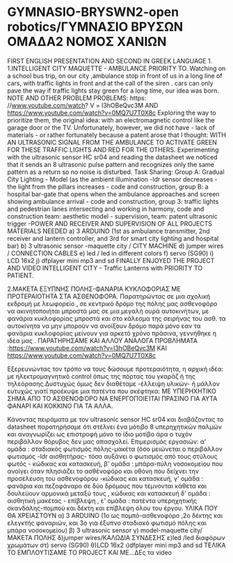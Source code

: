 # GYMNASIO-BRYSWN2-open robotics/ΓΥΜΝΑΣΙΟ ΒΡΥΣΩΝ ΟΜΑΔΑ2 ΝΟΜΟΣ ΧΑΝΙΩΝ
FIRST ENGLISH PRESENTATION AND SECOND IN GREEK LANGUAGE
1.
1.INTELLIGENT CITY MAQUETTE - AMBULANCE PRIORITY TO. Watching on a school bus trip, on our city ,ambulance stop in front of us in a long line of cars, with traffic lights in front and at the call of the siren . cars can only pave the way if traffic lights stay green for a long time, our idea was born. NOTE AND OTHER PROBLEM PROBLEMS: https: //www.youtube.com/watch? V = l3hOBeQvc3M AND https://www.youtube.com/watch?v=0MQ7U7T0X8c 
Exploring the way to prioritize them, the original idea: with an electromagnetic control like the garage door or the TV. Unfortunately, however, we did not have - lack of materials - or rather fortunately because a patent arose that I thought: WITH AN ULTRASONIC SIGNAL FROM THE AMBULANCE TO ACTIVATE GREEN FOR THESE TRAFFIC LIGHTS AND RED FOR THE OTHERS.
Experimenting with the ultrasonic sensor HC sr04 and reading the datasheet we noticed that it sends an 8 ultrasonic pulse pattern and recognizes only the same pattern as a return so no noise is disturbed. Task Sharing: Group A: Gradual City Lighting - Model (as the ambient illumination -ldr sensor decreases - the light from the pillars increases - code and construction, group B: a hospital bar-gate that opens when the ambulance approaches and screen showing ambulance arrival - code and construction, group 3: traffic lights and pedestrian lanes intersecting and working in harmony, code and construction team: aesthetic model - supervision, team: patent ultrasonic trigger -POWER AND RECEIVER AND SUPERVISION OF ALL PROJECTS MATERIALS NEEDED a) 3 ARDUINO (1st as ambulance transmitter, 2nd receiver and lantern controller, and 3rd for smart city lighting and hospital bar) b) 3 ultrasonic sensor -maquette city / CITY MACHINE d) jumper wires / CONNECTION CABLES e) led / led in different colors f) servo (SG90) i) LCD 16x2 j) dfplayer mini mp3 and sd FINALLY ENJOYED THE PROJECT AND VIDEO INTELLIGENT CITY - Traffic Lanterns with PRIORITY TO PATIENT. 

 
2.ΜΑΚΕΤΑ ΕΞΥΠΝΗΣ ΠΟΛΗΣ-ΦΑΝΑΡΙΑ ΚΥΚΛΟΦΟΡΙΑΣ ΜΕ ΠΡΟΤΕΡΑΙΟΤΗΤΑ ΣΤΑ ΑΣΘΕΝΟΦΟΡΑ.
Παρατηρώντας σε μια σχολική εκδρομή με λεωφορείο , σε κεντρικό δρόμο της πόλης μας ασθενοφόρο να ακινητοποιήται μπροστά μας σε μια μεγαλή ουρά αυτοκινήτων, με φανάρια κυκλοφορίας μπροστά και στο κάλεσμα της σειρήνας του ασθ. τα αυτοκίνητα να μην μπορούν να ανοίξουν δρόμο παρά μόνο εαν τα φανάρια κυκλοφορίας μείνουν για αρκετό χρόνο πράσινα, γεννήθηκε η ιδέα μας .
ΠΑΡΑΤΗΡΗΣΑΜΕ ΚΑΙ ΑΛΛΟΥ ΑΝΑΛΟΓΑ ΠΡΟΒΛΗΜΑΤΑ :https://www.youtube.com/watch?v=l3hOBeQvc3M  ΚΑΙ https://www.youtube.com/watch?v=0MQ7U7T0X8c

Εξερευνώντας τον τρόπο να τους δώσουμε προτεραιότητα, η αρχική ιδέα: με ηλεκτρομαγνητικό control όπως της πόρτας του γκαράζ ή της τηλεόρασης.Δυστυχώς όμως δεν διαθέταμε -έλλειψη υλικών- ή μάλλον ευτυχώς γιατί προέκυψε μια πατέντα που σκέφτηκα: ΜΕ ΥΠΕΡΗΧΗΤΙΚΟ ΣΗΜΑ ΑΠΟ ΤΟ ΑΣΘΕΝΟΦΌΡΟ ΝΑ ΕΝΕΡΓΟΠΟΙΕΊΤΑΙ ΠΡΑΣΙΝΟ ΓΙΑ ΑΥΤΑ ΦΑΝΑΡΙ ΚΑΙ ΚΟΚΚΙΝΟ ΓΙΑ ΤΑ ΑΛΛΑ. 

Κάνοντας πειράματα με τον ultrasonic sensor HC sr04 και διαβάζοντας το datasheet παρατηρήσαμε ότι στέλνει ένα μότιβο 8 υπερηχητικών παλμών και αναγνωρίζει ως επιστροφή μόνο το ίδιο μοτίβο άρα ο τυχόν περιβάλλον θόρυβος δεν μας απασχολεί.
Επιμερισμός εργασιών: 
α' ομάδα : σταδιακός φωτισμός πόλης-μακέτα (όσο μειώνεται ο περιβάλλον φωτισμός -ldr αισθητήρας- τόσο αυξάνει ο φωτισμός από τους στύλους φωτός - κώδικας και κατασκευή,
β' ομάδα : μπάρα-πύλη νοσοκομείου που ανοίγει όταν πλησιάζει το ασθένοφόρο και οθόνη που δείχνει την προσέλευση του ασθενοφόρου -κώδικας και κατασκευή,
γ' ομάδα : φανάρια και πεζοφάναρο σε δύο δρόμους που τέμνονται κάθετα και δουλεύουν αρμονικά μεταξύ τους , κώδικας και κατασκευή
δ' ομάδα : αισθητική μακέτας - επίβλεψη ,
ε' ομάδα : πατέντα υπερηχητικής σκανδάλης-πομπού και δέκτη και επίβλεψη όλου του έργου.
ΥΛΙΚΑ ΠΟΥ ΘΑ ΧΡΕΙΑΣΤΟΥΝ
α) 3 ARDUINO  (1ο ως πομπό-ασθενοφόρο ,2ο δέκτης και ελεγκτής φαναριών, και 3ο για έξυπνο σταδιακό φωτισμό πόλης και μπάρα νοσοκομείου) 
β) 3 ultrasonic sensor
γ) model-maquette city/ΜΑΚΕΤΑ ΠΟΛΗΣ
δ)jumper wires/ΚΑΛΩΔΙΑ ΣΥΝΔΕΣΗΣ
ε)led /led διαφόρων χρωμάτων
στ) servo (SG90)
θ)LCD 16x2
ι)dfplayer mini mp3 and sd
ΤΕΛΙΚΑ ΤΟ ΕΜΠΛΟΥΤΙΣΑΜΕ ΤΟ PROJECT ΚΑΙ ΜΕ...ΔΕς τα video
